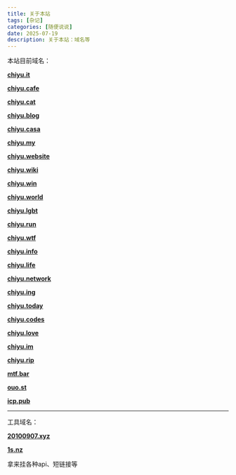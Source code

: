```yaml
---
title: 关于本站
tags: [杂记]
categories: [随便说说]
date: 2025-07-19
description: 关于本站：域名等
---
```


本站目前域名：

**[chiyu.it](https://chiyu.it)**

**[chiyu.cafe](https://chiyu.cafe)**

**[chiyu.cat](https://chiyu.cat)**

**[chiyu.blog](https://chiyu.blog)**

**[chiyu.casa](https://chiyu.casa)**

**[chiyu.my](https://chiyu.my)**

**[chiyu.website](https://chiyu.website)**

**[chiyu.wiki](https://chiyu.wiki)**

**[chiyu.win](https://chiyu.win)**

**[chiyu.world](https://chiyu.world)**

**[chiyu.lgbt](https://chiyu.lgbt)**

**[chiyu.run](https://chiyu.run)**

**[chiyu.wtf](https://chiyu.wtf)**

**[chiyu.info](https://chiyu.info)**

**[chiyu.life](https://chiyu.life)**

**[chiyu.network](https://chiyu.network)**

**[chiyu.ing](https://chiyu.ing)**

**[chiyu.today](https://chiyu.today)**

**[chiyu.codes](https://chiyu.codes)**

**[chiyu.love](https://chiyu.love)**

**[chiyu.im](https://chiyu.im)**

**[chiyu.rip](https://chiyu.rip)**

**[mtf.bar](https://mtf.bar)**

**[ouo.st](https://ouo.st)**

**[icp.pub](https://icp.pob)**

---

工具域名：

**[20100907.xyz](https://20100907.xyz)**

**[1s.nz](https://1s.nz)**

拿来挂各种api、短链接等
